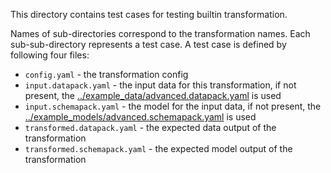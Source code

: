 <!--
 Copyright 2021 - 2023 Universität Tübingen, DKFZ, EMBL, and Universität zu Köln
 for the German Human Genome-Phenome Archive (GHGA)

 Licensed under the Apache License, Version 2.0 (the "License");
 you may not use this file except in compliance with the License.
 You may obtain a copy of the License at

     http://www.apache.org/licenses/LICENSE-2.0

 Unless required by applicable law or agreed to in writing, software
 distributed under the License is distributed on an "AS IS" BASIS,
 WITHOUT WARRANTIES OR CONDITIONS OF ANY KIND, either express or implied.
 See the License for the specific language governing permissions and
 limitations under the License.

-->

This directory contains test cases for testing builtin transformation.

Names of sub-directories correspond to the transformation names.
Each sub-sub-directory represents a test case.
A test case is defined by following four files:
- `config.yaml` - the transformation config
- `input.datapack.yaml` - the input data for this transformation, if not present,
  the [../example_data/advanced.datapack.yaml](../example_data/advanced.datapack.yaml)
  is used
- `input.schemapack.yaml` - the model for the input data, if not present,
  the
  [../example_models/advanced.schemapack.yaml](../example_models/advanced.schemapack.yaml)
  is used
- `transformed.datapack.yaml` - the expected data output of the transformation
- `transformed.schemapack.yaml` - the expected model output of the transformation
